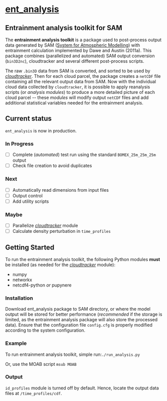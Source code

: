 [ent_analysis](https://github.com/lorenghoh/ent_analysis "ent_analysis")
==========

## Entrainment analysis toolkit for SAM ##
The **entrainment analysis toolkit** is a package used to post-process output data generated by SAM ([System for Atmospheric Modelling](http://rossby.msrc.sunysb.edu/~marat/SAM.html)) with entrainment calculation implemented by Dawe and Austin (2011a). This package combines (parallelized and automated) SAM output conversion (```bin3D2nc```), cloudtracker and several different post-process scripts. 

 The raw ```.bin3D``` data from SAM is converted, and sorted to be used by  [*cloudtracker*](https://github.com/freedryk/cloudtracker). Then for each cloud parcel, the package creates a ```netCDF``` file containing all the relevant output data from SAM. Now with the individual cloud data collected by ```cloudtracker```, it is possible to apply reanalysis scripts (or *analysis modules*) to produce a more detailed picture of each cloud parcel -- these *modules* will modify output ```netCDF``` files and add additional statistical variables needed for the entrainment analysis. 

## Current status ##
```ent_analysis``` is now in production. 

### In Progress ###
- [ ] Complete (*automated*) test run using the standard ```BOMEX_25m_25m_25m``` output
- [ ] Check file creation to avoid duplicates

### Next ###
- [ ] Automatically read dimensions from input files
- [ ] Output control
- [ ] Add utility scripts

### Maybe ###
- [ ] Parallelize [*cloudtracker*](https://github.com/freedryk/cloudtracker) module 
- [ ] Calculate density perturbation in ```time_profiles```

## Getting Started ##
 To run the entrainment analysis toolkit, the following Python modules **must** be installed (as needed for the [*cloudtracker*](https://github.com/freedryk/cloudtracker) module):

- numpy
- networkx
- netcdf4-python *or* pupynere

### Installation ###
Download ent_analysis package to SAM directory, or where the model output will be stored for better performance (*recommended* if the storage is limited, as the entrainment analysis package will also store the processed data). Ensure that the configuration file ```config.cfg``` is properly modified according to the system configuration. 

### Example ###
 To run entrainment analysis toolkit, simple run:```./run_analysis.py```

Or, use the MOAB script ```msub MOAB```

### Output ###
```id_profiles``` module is turned off by default. Hence, locate the output data files at ```/time_profiles/cdf```.